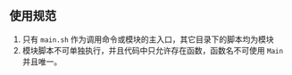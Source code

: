 ## 使用规范

1. 只有 `main.sh` 作为调用命令或模块的主入口，其它目录下的脚本均为模块
2. 模块脚本不可单独执行，并且代码中只允许存在函数，函数名不可使用 `Main` 并且唯一。

